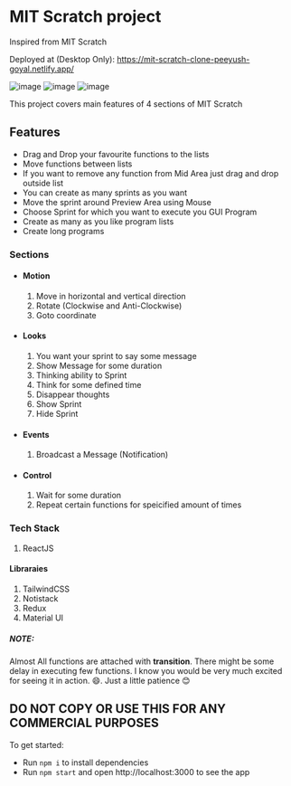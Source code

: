 # MIT Scratch project

Inspired from MIT Scratch

Deployed at (Desktop Only): https://mit-scratch-clone-peeyush-goyal.netlify.app/

![image](https://user-images.githubusercontent.com/42883572/129966464-972f658a-fc79-481f-9983-69b795a2d701.png)
![image](https://user-images.githubusercontent.com/42883572/129966630-9dcbd470-d4c4-4c7d-b7eb-37496b770f08.png)
![image](https://user-images.githubusercontent.com/42883572/129966793-8ffc65fc-dae3-4395-877f-31de2b16768c.png)



This project covers main features of 4 sections of MIT Scratch

## Features
* Drag and Drop your favourite functions to the lists
* Move functions between lists
* If you want to remove any function from Mid Area just drag and drop outside list
* You can create as many sprints as you want
* Move the sprint around Preview Area using Mouse
* Choose Sprint for which you want to execute you GUI Program
* Create as many as you like program lists
* Create long programs

### Sections
* #### Motion
  1. Move in horizontal and vertical direction
  2. Rotate (Clockwise and Anti-Clockwise)
  3. Goto coordinate
* #### Looks
  1. You want your sprint to say some message
  2. Show Message for some duration
  3. Thinking ability to Sprint
  4. Think for some defined time
  5. Disappear thoughts
  6. Show Sprint
  7.  Hide Sprint
* #### Events
  1. Broadcast a Message (Notification)
* #### Control
  1. Wait for some duration
  2. Repeat certain functions for speicified amount of times

### Tech Stack
1. ReactJS

#### Libraraies
1. TailwindCSS
2. Notistack
3. Redux
4. Material UI

##### NOTE:
Almost All functions are attached with **transition**.
There might be some delay in executing few functions. I know you would be very much excited for seeing it in action. 😄. Just a little patience 😊

## DO NOT COPY OR USE THIS FOR ANY COMMERCIAL PURPOSES

To get started:

- Run `npm i` to install dependencies
- Run `npm start` and open http://localhost:3000 to see the app
